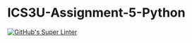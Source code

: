 # ICS3U-Assignment-5-Python

[![GitHub's Super Linter](https://github.com/sydneykuhn/ICS3U-Assignment-5-Python/workflows/GitHub's%20Super%20Linter/badge.svg)](https://github.com/sydneykuhn/ICS3U-Assignment-5-Python)
